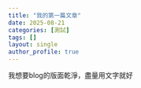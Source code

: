 ```yaml
---
title: "我的第一篇文章"
date: 2025-08-21
categories: [測試]
tags: []
layout: single
author_profile: true
---
```


我想要blog的版面乾淨，盡量用文字就好 
